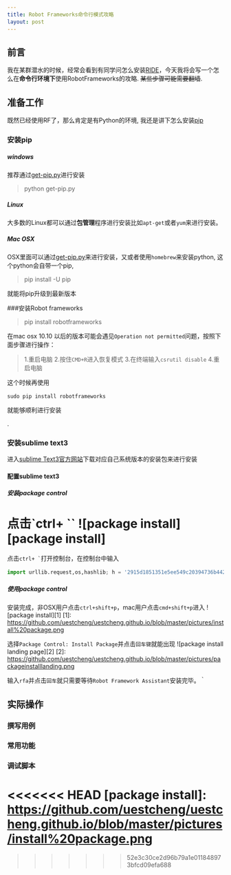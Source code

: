 ```yaml
---
title: Robot Frameworks命令行模式攻略
layout: post
---
```

## 前言

我在某群潜水的时候，经常会看到有同学问怎么安装[RIDE](https://github.com/robotframework/RIDE)，今天我将会写一个怎么在**命令行环境下**使用RobotFrameworks的攻略. ~~某些步骤可能需要翻墙~~.

## 准备工作
既然已经使用RF了，那么肯定是有Python的环境, 我还是讲下怎么安装[pip](https://pypi.python.org/pypi/pip)

### 安装pip

##### windows
推荐通过[get-pip.py](https://bootstrap.pypa.io/get-pip.py)进行安装

> python get-pip.py

##### Linux
大多数的Linux都可以通过**包管理**程序进行安装比如`apt-get`或者`yum`来进行安装。

##### Mac OSX
OSX里面可以通过[get-pip.py](https://bootstrap.pypa.io/get-pip.py)来进行安装，又或者使用`homebrew`来安装python, 这个python会自带一个pip,
>pip install -U pip

就能将pip升级到最新版本

###安装Robot frameworks
> pip install robotframeworks

在mac osx 10.10 以后的版本可能会遇见`Operation not permitted`问题，按照下面步骤进行操作：
> 1.重启电脑
  2.按住`CMD+R`进入恢复模式
  3.在终端输入`csrutil disable`
  4.重启电脑

这个时候再使用
```
sudo pip install robotframeworks
```
就能够顺利进行安装

.
### 安装sublime text3
进入[sublime Text3官方网站](https://www.sublimetext.com/3)下载对应自己系统版本的安装包来进行安装

#### 配置sublime text3

##### 安装package control
点击`ctrl+ \``
![package install][package install]
=======
点击<code>ctrl+ \`</code>打开控制台，在控制台中输入
```python
import urllib.request,os,hashlib; h = '2915d1851351e5ee549c20394736b442' + '8bc59f460fa1548d1514676163dafc88'; pf = 'Package Control.sublime-package'; ipp = sublime.installed_packages_path(); urllib.request.install_opener( urllib.request.build_opener( urllib.request.ProxyHandler()) ); by = urllib.request.urlopen( 'http://packagecontrol.io/' + pf.replace(' ', '%20')).read(); dh = hashlib.sha256(by).hexdigest(); print('Error validating download (got %s instead of %s), please try manual install' % (dh, h)) if dh != h else open(os.path.join( ipp, pf), 'wb' ).write(by)
```
##### 使用package control
安装完成，非OSX用户点击`ctrl+shift+p`，mac用户点击`cmd+shift+p`进入
![package install][1]
[1]: https://github.com/uestcheng/uestcheng.github.io/blob/master/pictures/install%20package.png

选择`Package Control: Install Package`并点击`回车键`就能出现
![package install landing page][2]
[2]: https://github.com/uestcheng/uestcheng.github.io/blob/master/pictures/packageinstalllanding.png

输入`rfa`并点击`回车`就只需要等待`Robot Framework Assistant`安装完毕。｀
## 实际操作

### 撰写用例

### 常用功能

### 调试脚本



<<<<<<< HEAD
[package install]: https://github.com/uestcheng/uestcheng.github.io/blob/master/pictures/install%20package.png
=======
>>>>>>> 52e3c30ce2d96b79a1e011848973bfcd09efa688
